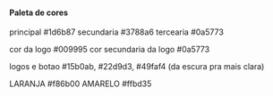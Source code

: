 #### Paleta de cores 
principal   #1d6b87
secundaria  #3788a6
tercearia   #0a5773

cor da logo #009995
cor secundaria da logo #0a5773

logos e botao   #15b0ab, #22d9d3, #49faf4 (da escura pra mais clara)

LARANJA #f86b00
AMARELO #ffbd35
